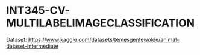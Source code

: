 # INT345-CV-MULTILABELIMAGECLASSIFICATION

Dataset: https://www.kaggle.com/datasets/temesgentewolde/animal-dataset-intermediate
